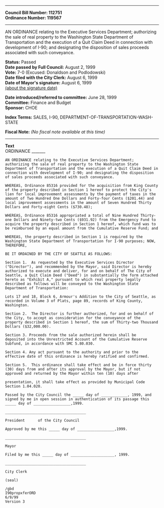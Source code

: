 * * * * *  
  
**Council Bill Number: [](#h0)[](#h2)112751**   
**Ordinance Number: 119567**  
  
* * * * *  
  
AN ORDINANCE relating to the Executive Services Department; authorizing the sale of real property to the Washington State Department of Transportation and the execution of a Quit Claim Deed in connection with development of I-90; and designating the disposition of sales proceeds associated with such conveyance.  
  
**Status:** Passed   
**Date passed by Full Council:** August 2, 1999   
**Vote:** 7-0 (Excused: Donaldson and Podlodowski)   
**Date filed with the City Clerk:** August 6, 1999   
**Date of Mayor's signature:** August 6, 1999   
[(about the signature date)](/~public/approvaldate.htm)   
  
  
**Date introduced/referred to committee:** June 28, 1999   
**Committee:** Finance and Budget   
**Sponsor:** CHOE   
  
**Index Terms:** SALES, I-90, DEPARTMENT-OF-TRANSPORTATION-WASH-STATE  
  
**Fiscal Note:** *(No fiscal note available at this time)*  
  
* * * * *  
  
**Text**  
    ORDINANCE _______  
  
    AN ORDINANCE relating to the Executive Services Department;  
    authorizing the sale of real property to the Washington State  
    Department of Transportation and the execution of a Quit Claim Deed in  
    connection with development of I-90; and designating the disposition  
    of sales proceeds associated with such conveyance.  
  
    WHEREAS, Ordinance 85316 provided for the acquisition from King County  
    of the property described in Section 1 hereof to protect the City's  
    lien for local improvement assessments by the payment of taxes in the  
    amount of Two Hundred One Dollars and Forty-four Cents ($201.44) and  
    local improvement assessments in the amount of Seven Hundred Thirty  
    Dollars and Forty-eight Cents ($730.48);  
  
    WHEREAS, Ordinance 85316 appropriated a total of Nine Hundred Thirty-  
    one Dollars and Ninety-two Cents ($931.92) from the Emergency Fund to  
    acquire the property described in Section 1 hereof, which fund was to  
    be reimbursed by an equal amount from the Cumulative Reserve Fund; and  
  
    WHEREAS, the property described in Section 1 is required by the  
    Washington State Department of Transportation for I-90 purposes; NOW,  
    THEREFORE,  
  
    BE IT ORDAINED BY THE CITY OF SEATTLE AS FOLLOWS:  
  
    Section 1.  As requested by the Executive Services Director  
    ("Director"), and recommended by the Mayor, said Director is hereby  
    authorized to execute and deliver, for and on behalf of The City of  
    Seattle, a Quit Claim Deed ("Deed") in substantially the form attached  
    hereto as "Exhibit A," pursuant to which real property legally  
    described as follows will be conveyed to the Washington State  
    Department of Transportation:  
  
    Lots 17 and 18, Block 6, Armour's Addition to the City of Seattle, as  
    recorded in Volume 3 of Plats, page 89, records of King County,  
    Washington.  
  
    Section 2.  The Director is further authorized, for and on behalf of  
    the City, to accept as consideration for the conveyance of the  
    property described in Section 1 hereof, the sum of Thirty-two Thousand  
    Dollars ($32,000.00).  
  
    Section 3. Proceeds from the sale authorized herein shall be  
    deposited into the Unrestricted Account of the Cumulative Reserve  
    Subfund, in accordance with SMC 5.80.030.  
  
    Section 4. Any act pursuant to the authority and prior to the  
    effective date of this ordinance is hereby ratified and confirmed.  
  
    Section 5.  This ordinance shall take effect and be in force thirty  
    (30) days from and after its approval by the Mayor, but if not  
    approved and returned by the Mayor within ten (10) days after  
  
    presentation, it shall take effect as provided by Municipal Code  
    Section 1.04.020.  
  
    Passed by the City Council the _____ day of ____________, 1999, and  
    signed by me in open session in authentication of its passage this  
    _____ day of _________________,1999.  
  
    _____________________________________  
  
    President      of the City Council  
  
    Approved by me this _____ day of _________________,1999.  
  
    _____________________________________  
  
    Mayor  
  
    Filed by me this _____ day of ____________________, 1999.  
  
    _____________________________________  
  
    City Clerk  
  
    (seal)  
  
    /gbd  
    I90propxferORD  
    6/9/99  
    Version 3  
